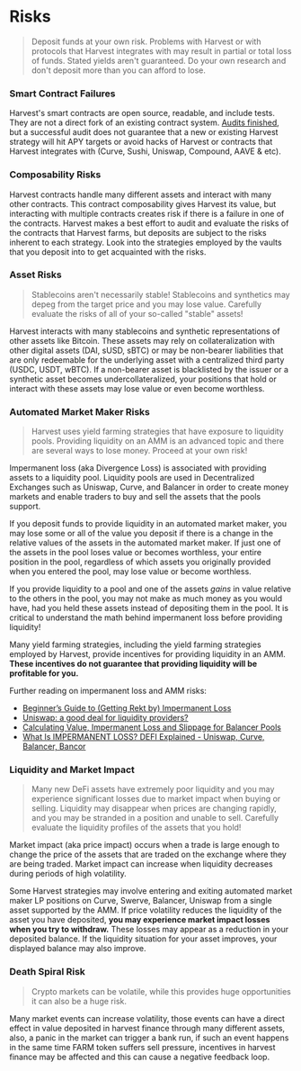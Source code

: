 # Risks

> Deposit funds at your own risk. Problems with Harvest or with protocols that Harvest integrates with may result in partial or total loss of funds. Stated yields aren't guaranteed. Do your own research and don't deposit more than you can afford to lose.

### Smart Contract Failures <a id="smart-contract-failures"></a>

Harvest's smart contracts are open source, readable, and include tests. They are not a direct fork of an existing contract system. [Audits finished](audites.md), but a successful audit does not guarantee that a new or existing Harvest strategy will hit APY targets or avoid hacks of Harvest or contracts that Harvest integrates with \(Curve, Sushi, Uniswap, Compound, AAVE & etc\).

### Composability Risks <a id="composability-risks"></a>

Harvest contracts handle many different assets and interact with many other contracts. This contract composability gives Harvest its value, but interacting with multiple contracts creates risk if there is a failure in one of the contracts. Harvest makes a best effort to audit and evaluate the risks of the contracts that Harvest farms, but deposits are subject to the risks inherent to each strategy. Look into the strategies employed by the vaults that you deposit into to get acquainted with the risks.

### Asset Risks <a id="asset-risks"></a>

> Stablecoins aren't necessarily stable! Stablecoins and synthetics may depeg from the target price and you may lose value. Carefully evaluate the risks of all of your so-called "stable" assets!

Harvest interacts with many stablecoins and synthetic representations of other assets like Bitcoin. These assets may rely on collateralization with other digital assets \(DAI, sUSD, sBTC\) or may be non-bearer liabilities that are only redeemable for the underlying asset with a centralized third party \(USDC, USDT, wBTC\). If a non-bearer asset is blacklisted by the issuer or a synthetic asset becomes undercollateralized, your positions that hold or interact with these assets may lose value or even become worthless.

### Automated Market Maker Risks <a id="automated-market-maker-risks"></a>

> Harvest uses yield farming strategies that have exposure to liquidity pools. Providing liquidity on an AMM is an advanced topic and there are several ways to lose money. Proceed at your own risk!

Impermanent loss \(aka Divergence Loss\) is associated with providing assets to a liquidity pool. Liquidity pools are used in Decentralized Exchanges such as Uniswap, Curve, and Balancer in order to create money markets and enable traders to buy and sell the assets that the pools support.

If you deposit funds to provide liquidity in an automated market maker, you may lose some or all of the value you deposit if there is a change in the relative values of the assets in the automated market maker. If just one of the assets in the pool loses value or becomes worthless, your entire position in the pool, regardless of which assets you originally provided when you entered the pool, may lose value or become worthless.

If you provide liquidity to a pool and one of the assets _gains_ in value relative to the others in the pool, you may not make as much money as you would have, had you held these assets instead of depositing them in the pool. It is critical to understand the math behind impermanent loss before providing liquidity!

Many yield farming strategies, including the yield farming strategies employed by Harvest, provide incentives for providing liquidity in an AMM. **These incentives do not guarantee that providing liquidity will be profitable for you.**

Further reading on impermanent loss and AMM risks:

* [Beginner’s Guide to \(Getting Rekt by\) Impermanent Loss](https://blog.bancor.network/beginners-guide-to-getting-rekt-by-impermanent-loss-7c9510cb2f22)
* [Uniswap: a good deal for liquidity providers?](https://medium.com/@pintail/uniswap-a-good-deal-for-liquidity-providers-104c0b6816f2)
* [Calculating Value, Impermanent Loss and Slippage for Balancer Pools](https://medium.com/balancer-protocol/calculating-value-impermanent-loss-and-slippage-for-balancer-pools-4371a21f1a86)
* [What Is IMPERMANENT LOSS? DEFI Explained - Uniswap, Curve, Balancer, Bancor](https://www.youtube.com/watch?v=8XJ1MSTEuU0)

### Liquidity and Market Impact <a id="liquidity-and-market-impact"></a>

> Many new DeFi assets have extremely poor liquidity and you may experience significant losses due to market impact when buying or selling. Liquidity may disappear when prices are changing rapidly, and you may be stranded in a position and unable to sell. Carefully evaluate the liquidity profiles of the assets that you hold!

Market impact \(aka price impact\) occurs when a trade is large enough to change the price of the assets that are traded on the exchange where they are being traded. Market impact can increase when liquidity decreases during periods of high volatility.

Some Harvest strategies may involve entering and exiting automated market maker LP positions on Curve, Swerve, Balancer, Uniswap from a single asset supported by the AMM. If price volatility reduces the liquidity of the asset you have deposited, **you may experience market impact losses when you try to withdraw.** These losses may appear as a reduction in your deposited balance. If the liquidity situation for your asset improves, your displayed balance may also improve.

### Death Spiral Risk <a id="death-spiral-risk"></a>

> Crypto markets can be volatile, while this provides huge opportunities it can also be a huge risk.

Many market events can increase volatility, those events can have a direct effect in value deposited in harvest finance through many different assets, also, a panic in the market can trigger a bank run, if such an event happens in the same time FARM token suffers sell pressure, incentives in harvest finance may be affected and this can cause a negative feedback loop.

